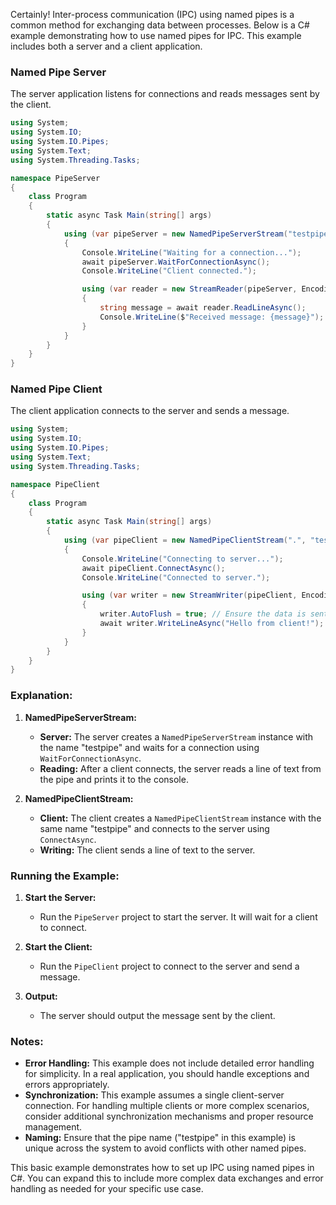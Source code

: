 Certainly! Inter-process communication (IPC) using named pipes is a common method for exchanging data between processes. Below is a C# example demonstrating how to use named pipes for IPC. This example includes both a server and a client application.

### Named Pipe Server

The server application listens for connections and reads messages sent by the client.

```csharp
using System;
using System.IO;
using System.IO.Pipes;
using System.Text;
using System.Threading.Tasks;

namespace PipeServer
{
    class Program
    {
        static async Task Main(string[] args)
        {
            using (var pipeServer = new NamedPipeServerStream("testpipe", PipeDirection.In))
            {
                Console.WriteLine("Waiting for a connection...");
                await pipeServer.WaitForConnectionAsync();
                Console.WriteLine("Client connected.");

                using (var reader = new StreamReader(pipeServer, Encoding.UTF8))
                {
                    string message = await reader.ReadLineAsync();
                    Console.WriteLine($"Received message: {message}");
                }
            }
        }
    }
}
```

### Named Pipe Client

The client application connects to the server and sends a message.

```csharp
using System;
using System.IO;
using System.IO.Pipes;
using System.Text;
using System.Threading.Tasks;

namespace PipeClient
{
    class Program
    {
        static async Task Main(string[] args)
        {
            using (var pipeClient = new NamedPipeClientStream(".", "testpipe", PipeDirection.Out))
            {
                Console.WriteLine("Connecting to server...");
                await pipeClient.ConnectAsync();
                Console.WriteLine("Connected to server.");

                using (var writer = new StreamWriter(pipeClient, Encoding.UTF8))
                {
                    writer.AutoFlush = true; // Ensure the data is sent immediately
                    await writer.WriteLineAsync("Hello from client!");
                }
            }
        }
    }
}
```

### Explanation:

1. **NamedPipeServerStream:**
   - **Server:** The server creates a `NamedPipeServerStream` instance with the name "testpipe" and waits for a connection using `WaitForConnectionAsync`.
   - **Reading:** After a client connects, the server reads a line of text from the pipe and prints it to the console.

2. **NamedPipeClientStream:**
   - **Client:** The client creates a `NamedPipeClientStream` instance with the same name "testpipe" and connects to the server using `ConnectAsync`.
   - **Writing:** The client sends a line of text to the server.

### Running the Example:

1. **Start the Server:**
   - Run the `PipeServer` project to start the server. It will wait for a client to connect.

2. **Start the Client:**
   - Run the `PipeClient` project to connect to the server and send a message.

3. **Output:**
   - The server should output the message sent by the client.

### Notes:

- **Error Handling:** This example does not include detailed error handling for simplicity. In a real application, you should handle exceptions and errors appropriately.
- **Synchronization:** This example assumes a single client-server connection. For handling multiple clients or more complex scenarios, consider additional synchronization mechanisms and proper resource management.
- **Naming:** Ensure that the pipe name ("testpipe" in this example) is unique across the system to avoid conflicts with other named pipes.

This basic example demonstrates how to set up IPC using named pipes in C#. You can expand this to include more complex data exchanges and error handling as needed for your specific use case.
